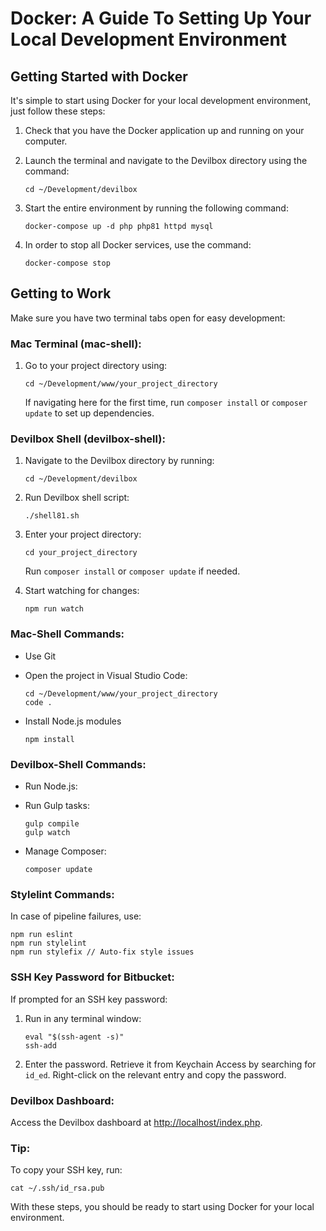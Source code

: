 # Docker: A Guide To Setting Up Your Local Development Environment

## Getting Started with Docker

It's simple to start using Docker for your local development environment, just follow these steps:


1. Check that you have the Docker application up and running on your computer.

2. Launch the terminal and navigate to the Devilbox directory using the command:
     
     ```
     cd ~/Development/devilbox
     ```

3. Start the entire environment by running the following command:
     
     ```
     docker-compose up -d php php81 httpd mysql
     ```

4. In order to stop all Docker services, use the command:
     
     ```
     docker-compose stop
     ```

## Getting to Work

Make sure you have two terminal tabs open for easy development:

### Mac Terminal (mac-shell):
1. Go to your project directory using:
   
   ```
   cd ~/Development/www/your_project_directory
   ```
   
   If navigating here for the first time, run `composer install` or `composer update` to set up dependencies.

### Devilbox Shell (devilbox-shell):
1. Navigate to the Devilbox directory by running:
   
   ```
   cd ~/Development/devilbox
   ```
   
2. Run Devilbox shell script:
   
   ```
   ./shell81.sh
   ```
   
3. Enter your project directory:
   
   ```
   cd your_project_directory
   ```
   
   Run `composer install` or `composer update` if needed.
     
4. Start watching for changes:
   
   ```
   npm run watch
   ```

### Mac-Shell Commands:
- Use Git
- Open the project in Visual Studio Code:
  
  ```
  cd ~/Development/www/your_project_directory
  code .
  
  ```
- Install Node.js modules
  
  ```
  npm install
  ```

### Devilbox-Shell Commands:
- Run Node.js:
- Run Gulp tasks:
  
  ```
  gulp compile
  gulp watch
  ```
  
- Manage Composer:
  
  ```
  composer update
  ```

### Stylelint Commands:
In case of pipeline failures, use:

```
npm run eslint
npm run stylelint
npm run stylefix // Auto-fix style issues
```

### SSH Key Password for Bitbucket:

If prompted for an SSH key password:
1. Run in any terminal window:

   ```
   eval "$(ssh-agent -s)"
   ssh-add
   ```
   
3. Enter the password. Retrieve it from Keychain Access by searching for `id_ed`.
   Right-click on the relevant entry and copy the password.

### Devilbox Dashboard:
Access the Devilbox dashboard at [http://localhost/index.php](http://localhost/index.php).

### Tip:

To copy your SSH key, run:

```
cat ~/.ssh/id_rsa.pub
```

With these steps, you should be ready to start using Docker for your local environment.
